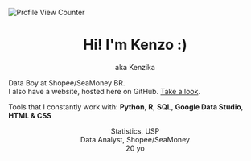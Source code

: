 
![Profile View Counter](https://komarev.com/ghpvc/?username=KenzoBH&color=brightgreen)

<h1 align="center">Hi! I'm Kenzo :)</h1>

<p align="center">aka Kenzika</p>

Data Boy at Shopee/SeaMoney BR.   
I also have a website, hosted here on GitHub. [Take a look](https://kenzobh.github.io/).

Tools that I constantly work with: **Python**, **R**, **SQL**, **Google Data Studio**, **HTML & CSS**

<p align="center">Statistics, USP<br>Data Analyst, Shopee/SeaMoney<br>20 yo</p>

